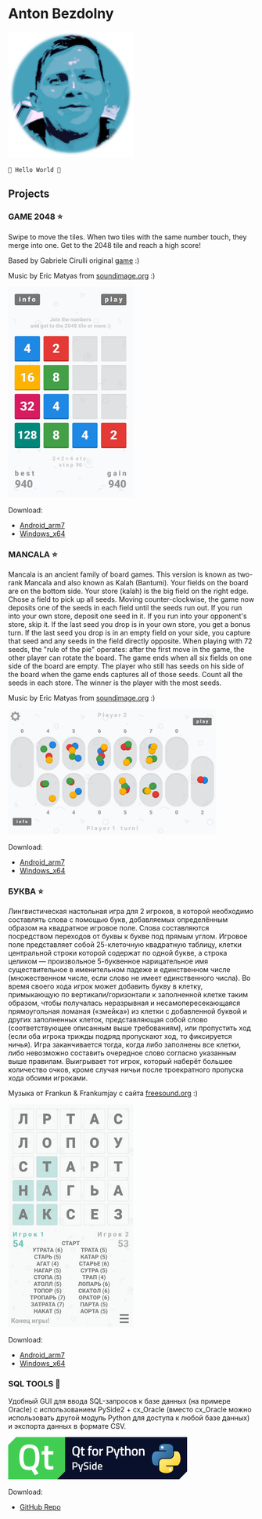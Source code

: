 # Anton Bezdolny

![face](face_pixel.png)

`🤘 Hello World 🤘`

## Projects
### GAME 2048 ⭐
Swipe to move the tiles.
When two tiles with the same number touch, they merge into one.
Get to the 2048 tile and reach a high score!

Based by Gabriele Cirulli original [game](https://play2048.co) :)

Music by Eric Matyas from [soundimage.org](https://soundimage.org/) :)

![Game2048](scr_2048.png)

Download:
* [Android_arm7](https://github.com/cefuzanton/cefuzanton.github.io/releases/download/Game2048-v1.1.0/Game2048.apk)
* [Windows_x64](https://github.com/cefuzanton/cefuzanton.github.io/releases/download/Game2048-v1.1.0/Game2048_win_x64.7z)

### MANCALA ⭐
Mancala is an ancient family of board games. This version is known as two-rank Mancala and also known as Kalah (Bantumi). Your fields on the board are on the bottom side. Your store (kalah) is the big field on the right edge. Chose a field to pick up all seeds. Moving counter-clockwise, the game now deposits one of the seeds in each field until the seeds run out. If you run into your own store, deposit one seed in it. If you run into your opponent's store, skip it. If the last seed you drop is in your own store, you get a bonus turn. If the last seed you drop is in an empty field on your side, you capture that seed and any seeds in the field directly opposite. When playing with 72 seeds, the "rule of the pie" operates: after the first move in the game, the other player can rotate the board. The game ends when all six fields on one side of the board are empty. The player who still has seeds on his side of the board when the game ends captures all of those seeds. Count all the seeds in each store. The winner is the player with the most seeds.

Music by Eric Matyas from [soundimage.org](https://soundimage.org/) :)

![Mancala](scr_mancala.png)

Download:
* [Android_arm7](https://github.com/cefuzanton/cefuzanton.github.io/releases/download/Mancala-v1.1.0/Mancala.apk)
* [Windows_x64](https://github.com/cefuzanton/cefuzanton.github.io/releases/download/Mancala-v1.1.0/Mancala_win_x64.7z)

### БУКВА ⭐
Лингвистическая настольная игра для 2 игроков, в которой необходимо составлять слова с помощью букв, добавляемых определённым образом на квадратное игровое поле. Слова составляются посредством переходов от буквы к букве под прямым углом. Игровое поле представляет собой 25-клеточную квадратную таблицу, клетки центральной строки которой содержат по одной букве, а строка целиком — произвольное 5-буквенное нарицательное имя существительное в именительном падеже и единственном числе (множественном числе, если слово не имеет единственного числа). Во время своего хода игрок может добавить букву в клетку, примыкающую по вертикали/горизонтали к заполненной клетке таким образом, чтобы получалась неразрывная и несамопересекающаяся прямоугольная ломаная («змейка») из клетки с добавленной буквой и других заполненных клеток, представляющая собой слово (соответствующее описанным выше требованиям), или пропустить ход (если оба игрока трижды подряд пропускают ход, то фиксируется ничья). Игра заканчивается тогда, когда либо заполнены все клетки, либо невозможно составить очередное слово согласно указанным выше правилам. Выигрывает тот игрок, который наберёт большее количество очков, кроме случая ничьи после троекратного пропуска хода обоими игроками.

Музыка от Frankun & Frankumjay с сайта [freesound.org](https://freesound.org/) :)

![БУКВА](scr_bukva.png)

Download:
* [Android_arm7](https://github.com/cefuzanton/cefuzanton.github.io/releases/download/Bukva-v1.1.0/Bukva.apk)
* [Windows_x64](https://github.com/cefuzanton/cefuzanton.github.io/releases/download/Bukva-v1.1.0/Bukva_win_x64.7z)

### SQL TOOLS 🚀
Удобный GUI для ввода SQL-запросов к базе данных (на примере Oracle) с использованием PySide2 + cx_Oracle (вместо cx_Oracle можно использовать другой модуль Python для доступа к любой базе данных) и экспорта данных в формате CSV.

![SQL TOOLS](pyside-logo.png)

Download:
* [GitHub Repo]()
